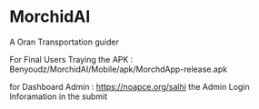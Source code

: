 # MorchidAI
A Oran Transportation guider


For Final Users Traying 
the APK : Benyoudz/MorchidAI/Mobile/apk/MorchdApp-release.apk

for Dashboard Admin : https://noapce.org/salhi
the Admin Login Inforamation in the submit
